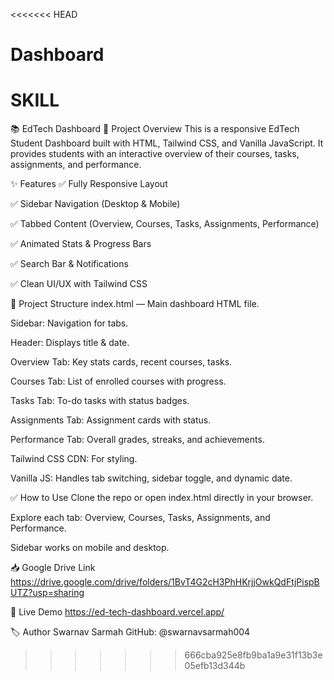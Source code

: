 <<<<<<< HEAD
# Dashboard
SKILL
=======
📚 EdTech Dashboard
🚀 Project Overview
This is a responsive EdTech Student Dashboard built with HTML, Tailwind CSS, and Vanilla JavaScript.
It provides students with an interactive overview of their courses, tasks, assignments, and performance.

✨ Features
✅ Fully Responsive Layout

✅ Sidebar Navigation (Desktop & Mobile)

✅ Tabbed Content (Overview, Courses, Tasks, Assignments, Performance)

✅ Animated Stats & Progress Bars

✅ Search Bar & Notifications

✅ Clean UI/UX with Tailwind CSS

📂 Project Structure
index.html — Main dashboard HTML file.

Sidebar: Navigation for tabs.

Header: Displays title & date.

Overview Tab: Key stats cards, recent courses, tasks.

Courses Tab: List of enrolled courses with progress.

Tasks Tab: To-do tasks with status badges.

Assignments Tab: Assignment cards with status.

Performance Tab: Overall grades, streaks, and achievements.

Tailwind CSS CDN: For styling.

Vanilla JS: Handles tab switching, sidebar toggle, and dynamic date.

✅ How to Use
Clone the repo or open index.html directly in your browser.

Explore each tab: Overview, Courses, Tasks, Assignments, and Performance.

Sidebar works on mobile and desktop.

📥 Google Drive Link
https://drive.google.com/drive/folders/1BvT4G2cH3PhHKrjjOwkQdFtjPispBUTZ?usp=sharing

🔗 Live Demo
https://ed-tech-dashboard.vercel.app/

🏷️ Author
Swarnav Sarmah
GitHub: @swarnavsarmah004
>>>>>>> 666cba925e8fb9ba1a9e31f13b3e05efb13d344b
